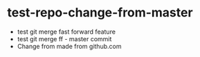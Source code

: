 # test-repo-change-from-master
- test git merge fast forward feature
- test git merge ff - master commit
- Change from made from github.com
